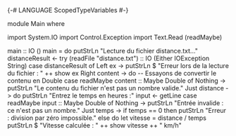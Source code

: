 {-# LANGUAGE ScopedTypeVariables #-}

module Main where

import System.IO
import Control.Exception
import Text.Read (readMaybe)

main :: IO ()
main = do
    putStrLn "Lecture du fichier distance.txt..."
    distanceResult <- try (readFile "distance.txt") :: IO (Either IOException String)
    case distanceResult of
        Left ex -> putStrLn $ "Erreur lors de la lecture du fichier : " ++ show ex
        Right content -> do
            -- Essayons de convertir le contenu en Double
            case readMaybe content :: Maybe Double of
                Nothing -> putStrLn "Le contenu du fichier n'est pas un nombre valide."
                Just distance -> do
                    putStrLn "Entrez le temps en heures :"
                    input <- getLine
                    case readMaybe input :: Maybe Double of
                        Nothing -> putStrLn "Entrée invalide : ce n'est pas un nombre."
                        Just temps -> 
                            if temps == 0
                            then putStrLn "Erreur : division par zéro impossible."
                            else do
                                let vitesse = distance / temps
                                putStrLn $ "Vitesse calculée : " ++ show vitesse ++ " km/h"

